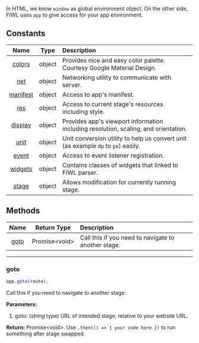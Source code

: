 In HTML, we know `window` as global environment object. On the other side, FIWL uses `app` to give access for your app environment.

## Constants

| Name | Type | Description |
| :-: | :-: | :-- |
| [colors](app_colors) | object | Provides nice and easy color palette. Courtesy Google Material Design. |
| [net](app_net) | object | Networking utility to communicate with server. |
| [manifest](app_manifest) | object | Access to app's manifest. |
| [res](app_res) | object | Access to current stage's resources including style. |
| [display](app_display) | object | Provides app's viewport information including resolution, scaling, and orientation. |
| [unit](app_unit) | object | Unit conversion utility to help us convert unit (as example `dp` to `px`) easily. |
| [event](app_event) | object | Access to event listener registration. |
| [widgets](app_widgets) | object | Contains classes of widgets that linked to FIWL parser. |
| [stage](app_stage) | object | Allows modification for currently running stage. |

## Methods

| Name | Return Type | Description |
| :-: | :-: | :-- |
| [goto](#goto) | Promise&lt;void&gt; | Call this if you need to navigate to another stage. |

---

### goto

```javascript
app.goto(route);
```

Call this if you need to navigate to another stage.

**Parameters:**

1. goto: (_string_ type) URL of intended stage, relative to your website URL.

**Return:** Promise&lt;void&gt;. Use `.then(() => { your code here })` to run something after stage swapped.
